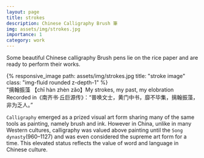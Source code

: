 ```yaml
---
layout: page
title: strokes
description: Chinese Calligraphy Brush 筆
img: assets/img/strokes.jpg
importance: 1
category: work
---
```

Some beautiful Chinese calligraphy Brush pens lie on the rice paper and are ready to perform their works.

<div class="row">
    <div class="col-sm mt-3 mt-md-0">
        {% responsive_image path: assets/img/strokes.jpg title: "stroke image" class: "img-fluid rounded z-depth-1" %}
    </div>
</div>
<div class="caption">
    "摛翰振藻 【chī hàn zhèn zǎo】My strokes, my past, my elobration

</div>
Recorded in《南齐书·丘巨源传》：“普唤文士，黄门中书，靡不毕集，摛翰振藻，非为乏人。”

`Calligraphy` emerged as a prized visual art form sharing many of the same tools as painting, namely brush and ink. However in China, unlike in many Western cultures, calligraphy was valued above painting until the `Song dynasty`(960–1127) and was even considered the supreme art form for a time. This elevated status reflects the value of word and language in Chinese culture.
